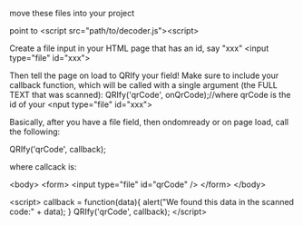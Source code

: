 move these files into your project


point to &lt;script src="path/to/decoder.js">&lt;script>


Create a file input in your HTML page that has an id, say "xxx"
        &lt;input type="file" id="xxx">


Then tell the page on load to QRIfy your field! Make sure to include your callback function, 
which will be called with a single argument (the FULL TEXT that was scanned): QRIfy('qrCode', onQrCode);//where qrCode is the id of your 
        &lt;nput type="file" id="xxx">


Basically, after you have a file field, then ondomready or on page load, call the following:

QRIfy('qrCode', callback);

where callcack is:

&lt;body>
&lt;form>
    &lt;input type="file" id="qrCode" />
&lt;/form>
&lt;/body>

&lt;script>
  callback = function(data){
    alert("We found this data in the scanned code:" + data);
  }
   QRIfy('qrCode', callback);
&lt;/script>

